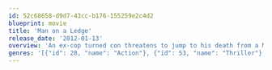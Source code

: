 ```yaml
---
id: 52c68658-d9d7-43cc-b176-155259e2c4d2
blueprint: movie
title: 'Man on a Ledge'
release_date: '2012-01-13'
overview: 'An ex-cop turned con threatens to jump to his death from a Manhattan hotel rooftop. The NYPD dispatch a female police psychologist to talk him down. However, unbeknownst to the police on the scene, the suicide attempt is a cover for the biggest diamond heist ever pulled.'
genres: '[{"id": 28, "name": "Action"}, {"id": 53, "name": "Thriller"}, {"id": 80, "name": "Crime"}]'
---
```

